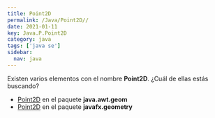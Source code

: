 ```yaml
---
title: Point2D
permalink: /Java/Point2D//
date: 2021-01-11
key: Java.P.Point2D
category: java
tags: ['java se']
sidebar: 
  nav: java
---
```


Existen varios elementos con el nombre **Point2D**. ¿Cuál de ellas estás buscando?
<ul>
<li><a href="/Java/Point2D-java-awt-geom/">Point2D</a> en el paquete <strong>java.awt.geom</strong></li>
<li><a href="/Java/Point2D-javafx-geometry/">Point2D</a> en el paquete <strong>javafx.geometry</strong></li>
<ul>

